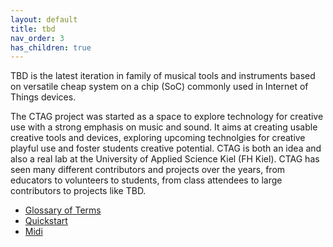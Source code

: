 ```yaml
---
layout: default
title: tbd
nav_order: 3
has_children: true
---
```


TBD is the latest iteration in family of musical tools and instruments based on versatile cheap system on a chip (SoC) commonly used in Internet of Things devices.

The CTAG project was started as a space to explore technology for creative use with a strong emphasis on music and sound. It aims at creating usable creative tools and devices, exploring upcoming technolgies for creative playful use and foster students creative potential. CTAG is both an idea and also a real lab at the University of Applied Science Kiel (FH Kiel). CTAG has seen many different contributors and projects over the years, from educators to volunteers to students, from class attendees to large contributors to projects like TBD.

* [Glossary of Terms](./glossary.md)
* [Quickstart](./quickstart.md)
* [Midi](./midi.md)



